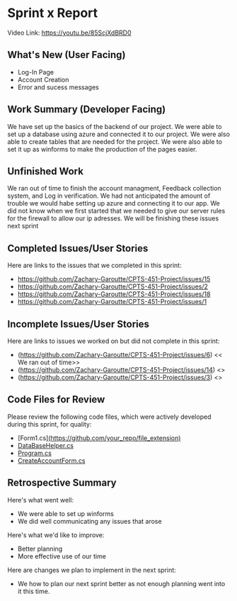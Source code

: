 # Sprint x Report 
Video Link: https://youtu.be/85ScjXdBRD0
## What's New (User Facing)
 * Log-In Page
 * Account Creation
 * Error and sucess messages

## Work Summary (Developer Facing)
We have set up the basics of the backend of our project. We were able to set up a database using azure and connected it to our project. We were also able to create tables that are needed for the project. We were also able to set it up as winforms to make the production of the pages easier. 

## Unfinished Work
We ran out of time to finish the account managment, Feedback collection system, and Log in verification. We had not anticipated the amount of trouble we would habe setting up azure and connecting it to our app. We did not know when we first started that we needed to give our server rules for the firewall to allow our ip adresses. We will be finishing these issues next sprint

## Completed Issues/User Stories
Here are links to the issues that we completed in this sprint:

 * https://github.com/Zachary-Garoutte/CPTS-451-Project/issues/15
 * https://github.com/Zachary-Garoutte/CPTS-451-Project/issues/2
 * https://github.com/Zachary-Garoutte/CPTS-451-Project/issues/18
 * https://github.com/Zachary-Garoutte/CPTS-451-Project/issues/1
 
 ## Incomplete Issues/User Stories
 Here are links to issues we worked on but did not complete in this sprint:
 
 * (https://github.com/Zachary-Garoutte/CPTS-451-Project/issues/6) << We ran out of time>> 
 * (https://github.com/Zachary-Garoutte/CPTS-451-Project/issues/14) <<We ran out of time>>
 * (https://github.com/Zachary-Garoutte/CPTS-451-Project/issues/3) <<We ran out of time>>

## Code Files for Review
Please review the following code files, which were actively developed during this sprint, for quality:
 * [Form1.cs][(https://github.com/your_repo/file_extension)](https://github.com/Zachary-Garoutte/CPTS-451-Project/blob/main/DiningHallProject/Form1.cs)
 * [DataBaseHelper.cs]([https://github.com/your_repo/file_extension](https://github.com/Zachary-Garoutte/CPTS-451-Project/blob/main/DiningHallProject/DataBaseHelper.cs))
 * [Program.cs](https://github.com/Zachary-Garoutte/CPTS-451-Project/blob/main/DiningHallProject/Program.cs)
 * [CreateAccountForm.cs](https://github.com/Zachary-Garoutte/CPTS-451-Project/blob/main/DiningHallProject/CreateAccountForm.cs)
 
## Retrospective Summary
Here's what went well:
  * We were able to set up winforms 
  * We did well communicating any issues that arose
 
Here's what we'd like to improve:
   * Better planning
   * More effective use of our time
  
Here are changes we plan to implement in the next sprint:
   * We how to plan our next sprint better as not enough planning went into it this time.
